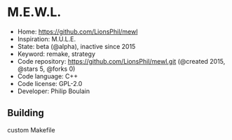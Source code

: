 # M.E.W.L.

- Home: https://github.com/LionsPhil/mewl
- Inspiration: M.U.L.E.
- State: beta (@alpha), inactive since 2015
- Keyword: remake, strategy
- Code repository: https://github.com/LionsPhil/mewl.git (@created 2015, @stars 5, @forks 0)
- Code language: C++
- Code license: GPL-2.0
- Developer: Philip Boulain

## Building

custom Makefile
